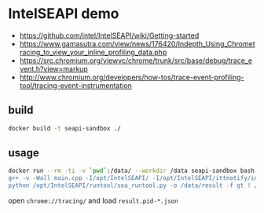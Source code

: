 # IntelSEAPI demo

* https://github.com/intel/IntelSEAPI/wiki/Getting-started
* https://www.gamasutra.com/view/news/176420/Indepth_Using_Chrometracing_to_view_your_inline_profiling_data.php
* https://src.chromium.org/viewvc/chrome/trunk/src/base/debug/trace_event.h?view=markup
* http://www.chromium.org/developers/how-tos/trace-event-profiling-tool/tracing-event-instrumentation


## build

```sh
docker build -t seapi-sandbox ./
```

## usage

```sh
docker run --rm -ti -v `pwd`:/data/ --workdir /data seapi-sandbox bash -c " \
g++ -v -Wall main.cpp -I/opt/IntelSEAPI/ -I/opt/IntelSEAPI/ittnotify/include/ /opt/IntelSEAPI/bin/libIntelSEAPI64.so -lpthread && \
python /opt/IntelSEAPI/runtool/sea_runtool.py -o /data/result -f gt ! /data/a.out"
```

open `chrome://tracing/` and load `result.pid-*.json`


